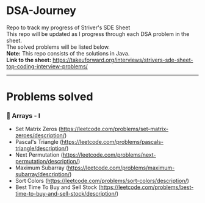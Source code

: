 # DSA-Journey
Repo to track my progress of Striver's SDE Sheet</br>
This repo will be updated as I progress through each DSA problem in the sheet.</br>
The solved problems will be listed below.</br>
**Note:** This repo consists of the solutions in Java.</br>
**Link to the sheet:** https://takeuforward.org/interviews/strivers-sde-sheet-top-coding-interview-problems/

---

# Problems solved

### 📝 Arrays - I
- Set Matrix Zeros (https://leetcode.com/problems/set-matrix-zeroes/description/)
- Pascal's Triangle (https://leetcode.com/problems/pascals-triangle/description/)
- Next Permutation (https://leetcode.com/problems/next-permutation/description/)
- Maximum Subarray (https://leetcode.com/problems/maximum-subarray/description/)
- Sort Colors (https://leetcode.com/problems/sort-colors/description/)
- Best Time To Buy and Sell Stock (https://leetcode.com/problems/best-time-to-buy-and-sell-stock/description/)
